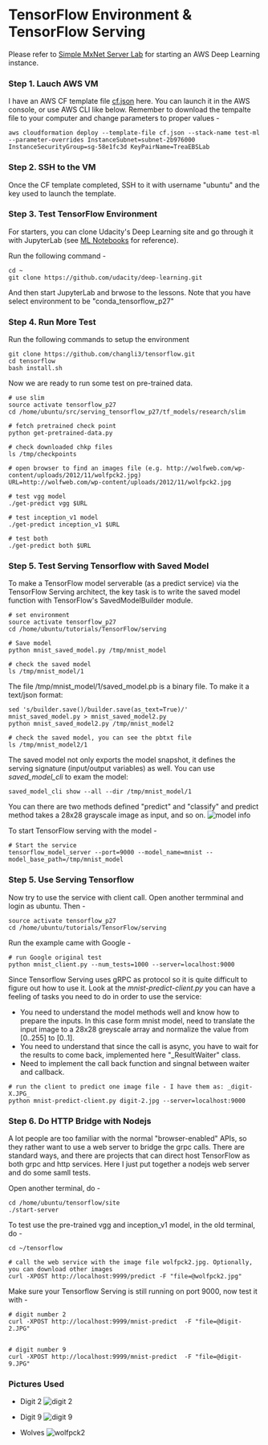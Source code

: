 # TensorFlow Environment & TensorFlow Serving
Please refer to [Simple MxNet Server Lab](https://github.com/changli3/ml-mxnet) for starting an AWS Deep Learning instance.

### Step 1. Lauch AWS VM
I have an AWS CF template file [cf.json](https://github.com/changli3/ml-mxnet/blob/master/cf.json) here. You can launch it in the AWS console, or use AWS CLI like below. Remember to download the tempalte file to your computer and change parameters to proper values -
```
aws cloudformation deploy --template-file cf.json --stack-name test-ml --parameter-overrides InstanceSubnet=subnet-2b976000 InstanceSecurityGroup=sg-58e1fc3d KeyPairName=TreaEBSLab
```

### Step 2. SSH to the VM
Once the CF template completed, SSH to it with username "ubuntu" and the key used to launch the template.

### Step 3. Test TensorFlow Environment
For starters, you can clone Udacity's Deep Learning site and go through it with JupyterLab (see [ML Notebooks](https://github.com/changli3/ml-notebooks) for reference).

Run the following command -
```
cd ~
git clone https://github.com/udacity/deep-learning.git
```
And then start JupyterLab and brwose to the lessons. Note that you have select environment to be "conda_tensorflow_p27" 

### Step 4. Run More Test
Run the following commands to setup the environment
```
git clone https://github.com/changli3/tensorflow.git
cd tensorflow
bash install.sh
```

Now we are ready to run some test on pre-trained data.
```
# use slim
source activate tensorflow_p27
cd /home/ubuntu/src/serving_tensorflow_p27/tf_models/research/slim

# fetch pretrained check point
python get-pretrained-data.py

# check downloaded chkp files
ls /tmp/checkpoints

# open browser to find an images file (e.g. http://wolfweb.com/wp-content/uploads/2012/11/wolfpck2.jpg)
URL=http://wolfweb.com/wp-content/uploads/2012/11/wolfpck2.jpg

# test vgg model
./get-predict vgg $URL

# test inception_v1 model
./get-predict inception_v1 $URL

# test both
./get-predict both $URL
```

### Step 5. Test Serving Tensorflow with Saved Model
To make a TensorFlow model serverable (as a predict service) via the TensorFlow Serving architect, the key task is to write the saved model function with TensorFlow's SavedModelBuilder module.

```
# set environment
source activate tensorflow_p27
cd /home/ubuntu/tutorials/TensorFlow/serving

# Save model 
python mnist_saved_model.py /tmp/mnist_model

# check the saved model
ls /tmp/mnist_model/1
```

The file /tmp/mnist_model/1/saved_model.pb is a binary file. To make it a text/json format:

```
sed 's/builder.save()/builder.save(as_text=True)/' mnist_saved_model.py > mnist_saved_model2.py
python mnist_saved_model2.py /tmp/mnist_model2

# check the saved model, you can see the pbtxt file
ls /tmp/mnist_model2/1
```

The saved model not only exports the model snapshot, it defines the serving signature (input/output variables) as well. You can use _saved_model_cli_ to exam the model:

```
saved_model_cli show --all --dir /tmp/mnist_model/1
```

You can there are two methods defined "predict" and "classify" and predict method takes a 28x28 grayscale image as input, and so on.
![model info](https://raw.githubusercontent.com/changli3/tensorflow/master/model_info.JPG "model info")

To start TensorFlow serving with the model -
```
# Start the service
tensorflow_model_server --port=9000 --model_name=mnist --model_base_path=/tmp/mnist_model
```


### Step 5. Use Serving Tensorflow

Now try to use the service with client call. Open another termminal and login as ubuntu. Then -

```
source activate tensorflow_p27
cd /home/ubuntu/tutorials/TensorFlow/serving
```

Run the example came with Google -

```
# run Google original test
python mnist_client.py --num_tests=1000 --server=localhost:9000
```

Since Tensorflow Serving uses gRPC as protocol so it is quite difficult to figure out how to use it. Look at the _mnist-predict-client.py_ you can have a feeling of tasks you need to do in order to use the service:

* You need to understand the model methods well and know how to prepare the inputs. In this case form mnist model, need to translate the input image to a 28x28 greyscale array and normalize the value from [0..255] to [0..1].
* You need to understand that since the call is async, you have to wait for the results to come back, implemented here "_ResultWaiter" class.
* Need to implement the call back function and singnal between waiter and callback.

```
# run the client to predict one image file - I have them as: _digit-X.JPG_
python mnist-predict-client.py digit-2.jpg --server=localhost:9000 
```

### Step 6. Do HTTP Bridge with Nodejs

A lot people are too familiar with the normal "browser-enabled" APIs, so they rather want to use a web server to bridge the grpc calls. There are standard ways, and there are projects that can direct host TensorFlow as both grpc and http services. Here I just put together a nodejs web server and do some samll tests.

Open another terminal, do -

```
cd /home/ubuntu/tensorflow/site
./start-server
```

To test use the pre-trained vgg and inception_v1 model, in the old terminal, do -
```
cd ~/tensorflow

# call the web service with the image file wolfpck2.jpg. Optionally, you can download other images
curl -XPOST http://localhost:9999/predict -F "file=@wolfpck2.jpg"
```

Make sure your Tensorflow Serving is still running on port 9000, now test it with -

```
# digit number 2
curl -XPOST http://localhost:9999/mnist-predict  -F "file=@digit-2.JPG"


# digit number 9
curl -XPOST http://localhost:9999/mnist-predict  -F "file=@digit-9.JPG"
```



### Pictures Used

* Digit 2
![digit 2](https://raw.githubusercontent.com/changli3/tensorflow/master/digit-2.JPG "digit 2")

* Digit 9
![digit 9](https://raw.githubusercontent.com/changli3/tensorflow/master/digit-9.JPG "digit 9")

* Wolves
![wolfpck2](https://raw.githubusercontent.com/changli3/tensorflow/master/wolfpck2.jpg "wolfpck2")
